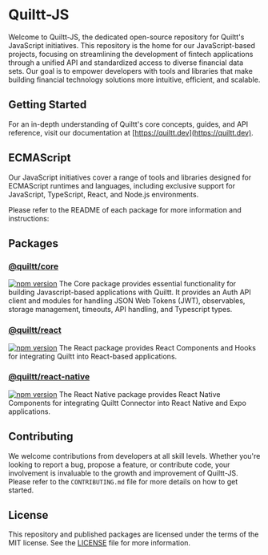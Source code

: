 # Quiltt-JS

Welcome to Quiltt-JS, the dedicated open-source repository for Quiltt's JavaScript initiatives. This repository is the home for our JavaScript-based projects, focusing on streamlining the development of fintech applications through a unified API and standardized access to diverse financial data sets. Our goal is to empower developers with tools and libraries that make building financial technology solutions more intuitive, efficient, and scalable.

## Getting Started

For an in-depth understanding of Quiltt's core concepts, guides, and API reference, visit our documentation at [https://quiltt.dev](https://quiltt.dev).

## ECMAScript

Our JavaScript initiatives cover a range of tools and libraries designed for ECMAScript runtimes and languages, including exclusive support for JavaScript, TypeScript, React, and Node.js environments.

Please refer to the README of each package for more information and instructions:

## Packages

### [@quiltt/core](packages/core#readme)

[![npm version](https://badge.fury.io/js/%40quiltt%2Fcore.svg)](https://badge.fury.io/js/%40quiltt%2Fcore)
The Core package provides essential functionality for building Javascript-based applications with Quiltt. It provides an Auth API client and modules for handling JSON Web Tokens (JWT), observables, storage management, timeouts, API handling, and Typescript types.

### [@quiltt/react](packages/react#readme)

[![npm version](https://badge.fury.io/js/%40quiltt%2Freact.svg)](https://badge.fury.io/js/%40quiltt%2Freact)
The React package provides React Components and Hooks for integrating Quiltt into React-based applications.

### [@quiltt/react-native](packages/react-native#readme)

[![npm version](https://badge.fury.io/js/%40quiltt%2Freact-native.svg)](https://badge.fury.io/js/%40quiltt%2Freact-native)
The React Native package provides React Native Components for integrating Quiltt Connector into React Native and Expo applications.

## Contributing

We welcome contributions from developers at all skill levels. Whether you're looking to report a bug, propose a feature, or contribute code, your involvement is invaluable to the growth and improvement of Quiltt-JS. Please refer to the `CONTRIBUTING.md` file for more details on how to get started.

## License

This repository and published packages are licensed under the terms of the MIT license. See the [LICENSE](LICENSE.md) file for more information.
